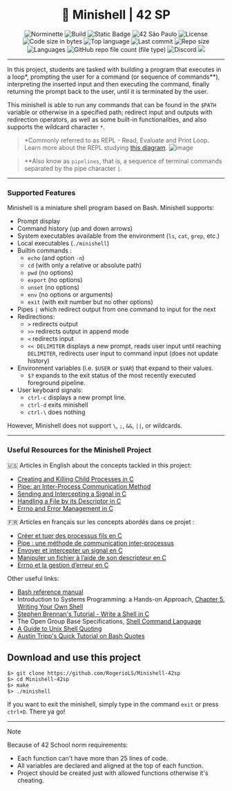 <div align = center>

# :shell: Minishell | 42 SP

![Norminette](https://github.com/RogerioLS/Minishell-42sp/actions/workflows/norminette.yml/badge.svg)
![Build](https://github.com/RogerioLS/Minishell-42sp/actions/workflows/build.yml/badge.svg)
![Static Badge](https://custom-icon-badges.demolab.com/badge/MINISHELL-42-blue?logo=repo)
![42 São Paulo](https://custom-icon-badges.demolab.com/badge/42-SP-1E2952)
![License](https://custom-icon-badges.demolab.com/github/license/RogerioLS/Minishell-42sp?logo=law&color=dark-green)
![Code size in bytes](https://custom-icon-badges.demolab.com/github/languages/code-size/RogerioLS/Minishell-42sp?logo=file-code&color=dark-green)
![Top language](https://custom-icon-badges.demolab.com/github/languages/top/RogerioLS/Minishell-42sp?color=dark-green)
![Last commit](https://custom-icon-badges.demolab.com/github/last-commit/RogerioLS/Minishell-42sp?logo=history&color=dark-green)
![Repo size](https://custom-icon-badges.demolab.com/github/repo-size/RogerioLS/Minishell-42sp?logo=database)
![Languages](https://custom-icon-badges.demolab.com/github/languages/count/RogerioLS/Minishell-42sp?logo=command-palette&color=red)
![GitHub repo file count (file type)](https://custom-icon-badges.demolab.com/github/directory-file-count/RogerioLS/Minishell-42sp%2Fsources?logo=file&label=files%20sources&color=8602b1)
![Discord](https://custom-icon-badges.demolab.com/discord/1114673462859006044?&logo=comments&label=testemunhas%20de%20vim&color=ffbe3a)
![](https://img.shields.io/github/forks/RogerioLS/Minishell-42sp)

</div>

---

In this project, students are tasked with building a program that executes in a loop*, prompting the user for a command (or sequence of commands**), interpreting the inserted input and then executing the command, finally returning the prompt back to the user, until it is terminated by the user.

This minishell is able to run any commands that can be found in the `$PATH` variable or otherwise in a specified path; redirect input and outputs with redirection operators, as well as some built-in functionalities, and also supports the wildcard character `*`.

> *Commonly referred to as REPL - Read, Evaluate and Print Loop. Learn more about the REPL studying [this diagram](https://whimsical.com/minishell-architecture-big-picture-7b9N8PL3qHrddbs977mQ2J).
> ![image](https://user-images.githubusercontent.com/49699403/212203315-c6d419cd-427c-43da-8a15-3c4c5731360c.png)

> **Also know as `pipelines`, that is, a sequence of terminal commands separated by the pipe character `|`.

---

### Supported Features

Minishell is a miniature shell program based on Bash. Minishell supports:
* Prompt display
* Command history (up and down arrows)
* System executables available from the environment (`ls`, `cat`, `grep`, etc.)
* Local executables (`./minishell`)
* Builtin commands :
  * `echo` (and option `-n`)
  * `cd` (with only a relative or absolute path)
  * `pwd` (no options)
  * `export` (no options)
  * `unset` (no options)
  * `env` (no options or arguments)
  * `exit` (with exit number but no other options) 
* Pipes `|` which redirect output from one command to input for the next
* Redirections:
  * `>` redirects output
  * `>>` redirects output in append mode
  * `<` redirects input
  * `<< DELIMITER` displays a new prompt, reads user input until reaching `DELIMITER`, redirects user input to command input (does not update history)
* Environment variables (i.e. `$USER` or `$VAR`) that expand to their values.
  * `$?` expands to the exit status of the most recently executed foreground pipeline.
* User keyboard signals:
  * `ctrl-c` displays a new prompt line.
  * `ctrl-d` exits minishell
  * `ctrl-\` does nothing

However, Minishell does not support `\`, `;`, `&&`, `||`, or wildcards.

---

### Useful Resources for the Minishell Project

:us: Articles in English about the concepts tackled in this project: 

* [Creating and Killing Child Processes in C](https://www.codequoi.com/en/creating-and-killing-child-processes-in-c/)
* [Pipe: an Inter-Process Communication Method](https://www.codequoi.com/en/pipe-an-inter-process-communication-method/)
* [Sending and Intercepting a Signal in C](https://www.codequoi.com/en/sending-and-intercepting-a-signal-in-c/)
* [Handling a File by its Descriptor in C](https://www.codequoi.com/en/handling-a-file-by-its-descriptor-in-c/)
* [Errno and Error Management in C](https://www.codequoi.com/en/errno-and-error-management-in-c/)

:fr: Articles en français sur les concepts abordés dans ce projet :

* [Créer et tuer des processus fils en C](https://www.codequoi.com/creer-et-tuer-des-processus-fils-en-c/)
* [Pipe : une méthode de communication inter-processus](https://www.codequoi.com/pipe-une-methode-de-communication-inter-processus/)
* [Envoyer et intercepter un signal en C](https://www.codequoi.com/envoyer-et-intercepter-un-signal-en-c/)
* [Manipuler un fichier à l’aide de son descripteur en C](https://www.codequoi.com/manipuler-un-fichier-a-laide-de-son-descripteur-en-c/)
* [Errno et la gestion d’erreur en C](https://www.codequoi.com/errno-et-la-gestion-derreur-en-c/)

Other useful links:

* [Bash reference manual](https://www.gnu.org/software/bash/manual/bash.html)
* Introduction to Systems Programming: a Hands-on Approach, [Chapter 5. Writing Your Own Shell](https://www.cs.purdue.edu/homes/grr/SystemsProgrammingBook/Book/Chapter5-WritingYourOwnShell.pdf)
* [Stephen Brennan's Tutorial - Write a Shell in C](https://brennan.io/2015/01/16/write-a-shell-in-c/)
* The Open Group Base Specifications, [Shell Command Language](https://pubs.opengroup.org/onlinepubs/009695399/utilities/xcu_chap02.html)
* [A Guide to Unix Shell Quoting](https://rg1-teaching.mpi-inf.mpg.de/unixffb-ss98/quoting-guide.html)
* [Austin Tripp's Quick Tutorial on Bash Quotes](https://www.austintripp.ca/blog/2019/07/18/bash-quotes)


## Download and use this project

``` shell
$> git clone https://github.com/RogerioLS/Minishell-42sp
$> cd Minishell-42sp
$> make
$> ./minishell
```

If you want to exit the minishell, simply type in the command `exit` or press `ctrl+D`. There ya go!

---

> [!NOTE]  
> Because of 42 School norm requirements:
> * Each function can't have more than 25 lines of code.
> * All variables are declared and aligned at the top of each function.
> * Project should be created just with allowed functions otherwise it's cheating.